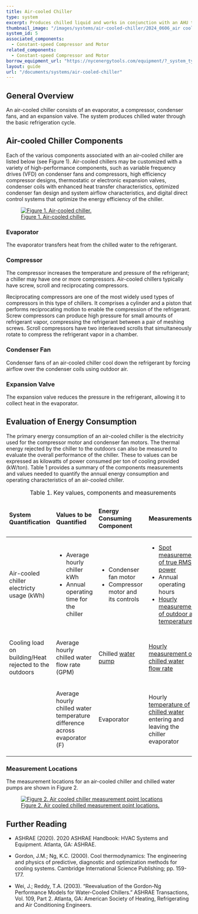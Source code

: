 ```yaml
---
title: Air-cooled Chiller 
type: system
excerpt: Produces chilled liquid and works in conjunction with an AHU to provide cooling. The condenser rejects heat absorbed by the refrigerant directly to the outdoor air.
thumbnail_image: "/images/systems/air-cooled-chiller/2024_0606_air cooled chiller system_thumbnail_RESIZED-01.jpg"
system_id: 5
associated_components:
  - Constant-speed Compressor and Motor
related_components:
  - Constant-speed Compressor and Motor
borrow_equipment_url: "https://nycenergytools.com/equipment/?_system_type=chilled-water-loop"
layout: guide
url: "/documents/systems/air-cooled-chiller"
---
```


## General Overview

An air-cooled chiller consists of an evaporator, a compressor, condenser fans, and an expansion valve. The system produces chilled water through the basic refrigeration cycle.

## Air-cooled Chiller Components

Each of the various components associated with an air-cooled chiller are listed below (see Figure 1). Air-cooled chillers may be customized with a variety of high-performance components, such as variable frequency drives (VFD) on condenser fans and compressors, high efficiency compressor designs, thermostatic or electronic expansion valves, condenser coils with enhanced heat transfer characteristics, optimized condenser fan design and system airflow characteristics, and digital direct control systems that optimize the energy efficiency of the chiller.

<a href="/images/systems/air-cooled-chiller/2024_0423_ACC system_figure 1 updated.jpg">
<figure class="figure">
  <img src="/images/systems/air-cooled-chiller/2024_0423_ACC system_figure 1 updated.jpg" class="figure-img img-fluid rounded" alt="Figure 1. Air-cooled chiller.">
  <figcaption class="figure-caption text-left">Figure 1. Air-cooled chiller.</figcaption>
</figure>
</a>

### Evaporator

The evaporator transfers heat from the chilled water to the refrigerant.

### Compressor

The compressor increases the temperature and pressure of the refrigerant; a chiller may have one or more compressors. Air-cooled chillers typically have screw, scroll and reciprocating compressors.  

Reciprocating compressors are one of the most widely used types of compressors in this type of chillers. It comprises a cylinder and a piston that performs reciprocating motion to enable the compression of the refrigerant. Screw compressors can produce high pressure for small amounts of refrigerant vapor, compressing the refrigerant between a pair of meshing screws. Scroll compressors have two interleaved scrolls that simultaneously rotate to compress the refrigerant vapor in a chamber.

### Condenser Fan

Condenser fans of an air-cooled chiller cool down the refrigerant by forcing airflow over the condenser coils using outdoor air.

### Expansion Valve

The expansion valve reduces the pressure in the refrigerant, allowing it to collect heat in the evaporator.

## Evaluation of Energy Consumption

The primary energy consumption of an air-cooled chiller is the electricity used for the compressor motor and condenser fan motors. The thermal energy rejected by the chiller to the outdoors can also be measured to evaluate the overall performance of the chiller. These to values can be expressed as kilowatts of power consumed per ton of cooling provided (kW/ton). Table 1  provides a summary of the components measurements and values needed to quantify the annual energy consumption and operating characteristics of an air-cooled chiller.

<table>
    <caption>Table 1. Key values, components and measurements</caption>
    <thead>
        <tr>
            <td>
                <p><strong>System Quantification</strong></p>
            </td>
            <td>
                <p><strong>Values to be Quantified</strong></p>
            </td>
            <td>
                <p><strong>Energy Consuming Component</strong></p>
            </td>
            <td>
                <p><strong>Measurements</strong></p>
            </td>
        </tr>
    <tbody>
        <tr>
            <td>
                <p>Air-cooled chiller electricty usage (kWh)</p>
            </td>
            <td>
                <ul>
                    <li>Average hourly chiller kWh</li> 
                    <li>Annual operating time for the chiller</li>
                </ul>
            </td>
            <td>
                <ul>
                    <li>Condenser fan motor</li> 
                    <li>Compressor motor and its controls</p>
                </ul>
            </td>
            <td>
                <ul>
                    <li><a href="/documents/measurement-technique/electrical-spot-measurement">Spot measurement of true RMS power</a></li>
                    <li>Annual operating hours</li> 
                    <li><a href="/documents/measurement-technique/outside-air-temperature">Hourly measurement of outdoor air temperature</a></p>
                </ul>
            </td>
        </tr>
        <tr>
            <td>
                <p>Cooling load on building/Heat rejected to the outdoors</p>
            </td>
            <td>
                <p>Average hourly chilled water flow rate (GPM)</p>
            </td>
            <td>
                <p>Chilled <a href="/documents/components/constant-speed-constant-volume-pump-motor">water pump</a></p>
            </td>
            <td>
                <p><a href="/documents/measurement-technique/water-flow-rate">Hourly measurement of chilled water flow rate</a></p>
            </td>
        </tr>
        <tr>
            <td>
                <p></p>
            </td>
            <td>
                <p>Average hourly chilled water temperature difference across evaporator (F)</p>
            </td>
            <td>
                <p>Evaporator</p>
            </td>
            <td>
                <p>Hourly <a href="/documents/measurement-technique/pipe-surface-water-temperature">temperature of chilled water</a> entering and leaving the chiller evaporator</p>
            </td>
        </tr>
    </tbody>
</table>  

### Measurement Locations

The measurement locations for an air-cooled chiller and chilled water pumps are shown in Figure 2. 

<a href="/images/systems/air-cooled-chiller/2024_0502_ACC system_figure 2 updated.jpg">
<figure class="figure">
  <img src="/images/systems/air-cooled-chiller/2024_0502_ACC system_figure 2 updated.jpg" class="figure-img img-fluid rounded" alt="Figure 2. Air cooled chiller measurement point locations">
  <figcaption class="figure-caption text-left">Figure 2. Air cooled chilled measurement point locations.</figcaption>
</figure>
</a>

## Further Reading

- ASHRAE (2020). 2020 ASHRAE Handbook: HVAC Systems and Equipment. Atlanta, GA: ASHRAE.

- Gordon, J.M.; Ng, K.C. (2000). Cool thermodynamics: The engineering and physics of predictive, diagnostic and optimization methods for cooling systems. Cambridge International Science Publishing; pp. 159-177.

- Wei, J.; Reddy, T.A. (2003). “Reevaluation of the Gordon-Ng Performance Models for Water-Cooled Chillers.” ASHRAE Transactions, Vol. 109, Part 2. Atlanta, GA: American Society of Heating, Refrigerating and Air Conditioning Engineers.